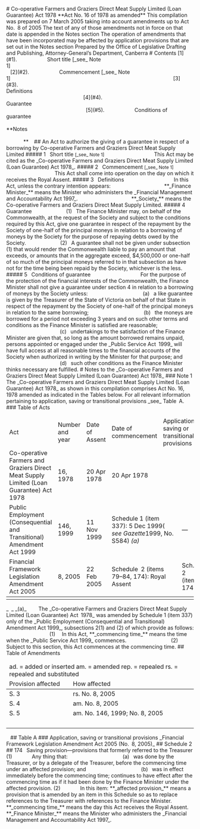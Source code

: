 <?xml:namespace prefix = v ns = "urn:schemas-microsoft-com:vml" /><v:shapetype id="_x0000_t75" coordsize="21600,21600" o:preferrelative="t" o:spt="75" filled="f" stroked="f" path=" m@4@5 l@4@11@9@11@9@5 xe"><v:stroke joinstyle="miter"></v:stroke><v:formulas><v:f eqn="if lineDrawn pixelLineWidth 0 "></v:f><v:f eqn="sum @0 1 0 "></v:f><v:f eqn="sum 0 0 @1 "></v:f><v:f eqn="prod @2 1 2 "></v:f><v:f eqn="prod @3 21600 pixelWidth "></v:f><v:f eqn="prod @3 21600 pixelHeight "></v:f><v:f eqn="sum @0 0 1 "></v:f><v:f eqn="prod @6 1 2 "></v:f><v:f eqn="prod @7 21600 pixelWidth "></v:f><v:f eqn="sum @8 21600 0 "></v:f><v:f eqn="prod @7 21600 pixelHeight "></v:f><v:f eqn="sum @10 21600 0 "></v:f></v:formulas><v:path o:extrusionok="f" gradientshapeok="t" o:connecttype="rect"></v:path><o:lock aspectratio="t" v:ext="edit"></o:lock></v:shapetype><v:shape id="_x0000_i1025" style="WIDTH: 114pt; HEIGHT: 84pt" type="#_x0000_t75" coordsize="21600,21600" fillcolor="winColor(17)"><v:imagedata o:title="" src="D5F0EB0B58C9C698CA256FBF00259E41/$FILE/image001.png"></v:imagedata></v:shape>

# Co-operative Farmers and Graziers Direct Meat Supply Limited (Loan Guarantee) Act 1978

**Act No. 16 of 1978 as amended**

This compilation was prepared on <?xml:namespace prefix = st1 ns = "urn:schemas-microsoft-com:office:smarttags" /><st1:date style="BACKGROUND-POSITION: left bottom; BACKGROUND-IMAGE: url(res://ietag.dll/#34/#1001); BACKGROUND-REPEAT: repeat-x" year="2005" day="7" month="3">7 March 2005</st1:date>
taking into account amendments up to Act No. 8 of 2005<o:p></o:p>

The text of any of those amendments not in force
on that date is appended in the Notes section<o:p></o:p>

The operation of amendments that have been incorporated may be 
affected by application provisions that are set out in the Notes section<o:p></o:p>

Prepared by the Office of Legislative Drafting and Publishing,
Attorney-General’s Department, <st1:city style="BACKGROUND-POSITION: left bottom; BACKGROUND-IMAGE: url(res://ietag.dll/#34/#1001); BACKGROUND-REPEAT: repeat-x"><st1:place style="BACKGROUND-POSITION: left bottom; BACKGROUND-IMAGE: url(res://ietag.dll/#34/#1001); BACKGROUND-REPEAT: repeat-x">Canberra</st1:place></st1:city>


# Contents

[1](#1).            Short title [_see_ Note 1]<span style="mso-tab-count: 1 dotted">                                                                        </span>

[2](#2).            Commencement [_see_ Note 1]<span style="mso-tab-count: 1 dotted">                                                               </span>

[3](#3).            Definitions<span style="mso-tab-count: 1 dotted">                                                                                           </span>

[4](#4).            Guarantee<span style="mso-tab-count: 1 dotted">                                                                                             </span>

[5](#5).            Conditions of guarantee<span style="mso-tab-count: 1 dotted">                                                                       </span>

**Notes<span style="mso-tab-count: 1">                                                                                                                                              </span>**

<o:p> </o:p>


## An Act to authorize the giving of a guarantee in respect of a borrowing by Co-operative Farmers and Graziers Direct Meat Supply Limited

##### <a id="1"></a>1  Short title <span style="FONT-WEIGHT: normal; FONT-SIZE: 9pt; mso-bidi-font-size: 13.0pt">[_see_ Note 1]</span>

                   This Act may be cited as the _Co-operative Farmers and Graziers Direct Meat Supply Limited (Loan Guarantee) Act 1978_.

##### <a id="2"></a>2  Commencement <span style="FONT-WEIGHT: normal; FONT-SIZE: 9pt; mso-bidi-font-size: 13.0pt">[_see_ Note 1]</span>

                   This Act shall come into operation on the day on which it receives the Royal Assent.

##### <a id="3"></a>3  Definitions

                   In this Act, unless the contrary intention appears:

                    <a name="financ-minist"></a>**_Finance Minister_** means the Minister who administers the _Financial Management and Accountability Act 1997_.

                    <a name="societi"></a>**_Society_** means the Co-operative Farmers and Graziers Direct Meat Supply Limited.

##### <a id="4"></a>4  Guarantee

             (1)  The Finance Minister may, on behalf of the Commonwealth, at the request of the Society and subject to the conditions required by this Act, give one guarantee in respect of the repayment by the Society of one-half of the principal moneys in relation to a borrowing of moneys by the Society for the purpose of repaying debts owed by the Society.

             (2)  A guarantee shall not be given under subsection (1) that would render the Commonwealth liable to pay an amount that exceeds, or amounts that in the aggregate exceed, $4,500,000 or one-half of so much of the principal moneys referred to in that subsection as have not for the time being been repaid by the Society, whichever is the less.

##### <a id="5"></a>5  Conditions of guarantee

                   For the purpose of the protection of the financial interests of the Commonwealth, the Finance Minister shall not give a guarantee under section 4 in relation to a borrowing of moneys by the Society unless:

                     (a)  a like guarantee is given by the Treasurer of the State of <st1:state><st1:place style="BACKGROUND-POSITION: left bottom; BACKGROUND-IMAGE: url(res://ietag.dll/#34/#1001); BACKGROUND-REPEAT: repeat-x">Victoria</st1:place></st1:state> on behalf of that State in respect of the repayment by the Society of one-half of the principal moneys in relation to the same borrowing;

                     (b)  the moneys are borrowed for a period not exceeding 3 years and on such other terms and conditions as the Finance Minister is satisfied are reasonable;

                     (c)  undertakings to the satisfaction of the Finance Minister are given that, so long as the amount borrowed remains unpaid, persons appointed or engaged under the _Public Service Act 1999_ will have full access at all reasonable times to the financial accounts of the Society when authorized in writing by the Minister for that purpose; and

                     (d)  such other conditions as the Finance Minister thinks necessary are fulfilled.


# Notes to the _<span style="mso-no-proof: yes">Co-operative Farmers and Graziers Direct Meat Supply Limited (Loan Guarantee) Act 1978</span>_

### Note 1

The _Co-operative Farmers and Graziers Direct Meat Supply Limited (Loan Guarantee) Act 1978_ as shown in this compilation comprises Act No. 16, 1978 amended as indicated in the Tables below. 

For all relevant information pertaining to application, saving or transitional provisions _see_ Table A. 

### Table of Acts

<table>
<colgroup>
  <col width="30%">
  <col width="16%">
  <col width="17%">
  <col width="22%">
  <col width="0%">
  <col width="14%">
</colgroup>

<thead>
  <tr>
    <td>
      <div>Act <o:p></o:p> </div>
    </td>
    <td>
      <div>Number 
and year <o:p></o:p> 
 </div>
    </td>
    <td>
      <div>Date 
of Assent <o:p></o:p> 
 </div>
    </td>
    <td>
      <div>Date of commencement <o:p></o:p> </div>
    </td>
    <td colspan="2">
      <div>Application, saving or transitional provisions <o:p></o:p> </div>
    </td>
  </tr>
  <tr>
    <td>
      <div>Co-operative Farmers and Graziers Direct Meat Supply Limited (Loan Guarantee) Act 1978</div>
    </td>
    <td>
      <div>16, 1978</div>
    </td>
    <td>
      <div><st1:date style="BACKGROUND-POSITION: left bottom; BACKGROUND-IMAGE: url(res://ietag.dll/#34/#1001); BACKGROUND-REPEAT: repeat-x" year="1978" day="20" month="4">20 Apr 1978</st1:date></div>
    </td>
    <td colspan="2">
      <div><st1:date style="BACKGROUND-POSITION: left bottom; BACKGROUND-IMAGE: url(res://ietag.dll/#34/#1001); BACKGROUND-REPEAT: repeat-x" year="1978" day="20" month="4">20 Apr 1978</st1:date></div>
    </td>
    <td>
      <div><o:p> </o:p></div>
    </td>
  </tr>
  <tr>
    <td>
      <div>Public Employment (Consequential and Transitional) Amendment Act 1999</div>
    </td>
    <td>
      <div>146, 1999</div>
    </td>
    <td>
      <div><st1:date style="BACKGROUND-POSITION: left bottom; BACKGROUND-IMAGE: url(res://ietag.dll/#34/#1001); BACKGROUND-REPEAT: repeat-x" year="1999" day="11" month="11">11 Nov 1999</st1:date></div>
    </td>
    <td colspan="2">
      <div>Schedule 1 (item 337): <st1:date style="BACKGROUND-POSITION: left bottom; BACKGROUND-IMAGE: url(res://ietag.dll/#34/#1001); BACKGROUND-REPEAT: repeat-x" year="1999" day="5" month="12">5 Dec 1999</st1:date>( <i style="mso-bidi-font-style: normal">see Gazette</i>1999, No. S584) <i style="mso-bidi-font-style: normal">(a)</i></div>
    </td>
    <td>
      <div>—</div>
    </td>
  </tr>
  <tr>
    <td>
      <div>Financial Framework Legislation Amendment Act 2005</div>
    </td>
    <td>
      <div>8, 2005</div>
    </td>
    <td>
      <div><st1:date style="BACKGROUND-POSITION: left bottom; BACKGROUND-IMAGE: url(res://ietag.dll/#34/#1001); BACKGROUND-REPEAT: repeat-x" year="2005" day="22" month="2">22 Feb 2005</st1:date></div>
    </td>
    <td colspan="2">
      <div>Schedule 2 (items 79–84, 174): Royal Assent</div>
    </td>
    <td>
      <div>Sch. 2 (item 174)</div>
    </td>
  </tr>
</thead>
<tbody>
  <tr height="0">
    <td></td>
    <td></td>
    <td></td>
    <td></td>
    <td></td>
    <td></td>
  </tr>
</tbody></table>

_<o:p> </o:p>_


_(a)_     The _Co-operative Farmers and Graziers Direct Meat Supply Limited (Loan Guarantee) Act 1978_ was amended by Schedule 1 (item 337) only of the _Public Employment (Consequential and Transitional) Amendment Act 1999_, subsections 2(1) and (2) of which provide as follows:

                 (1)   In this Act, **_commencing time_** means the time when the _Public Service Act 1999_ commences.

                 (2)   Subject to this section, this Act commences at the commencing time.


## Table of Amendments

<table>
<colgroup>
  <col width="34%">
  <col width="66%">
</colgroup>

<thead>
  <tr>
    <td colspan="2">
      <div>ad. = added or inserted  am. = amended  rep. = repealed  rs. = repealed and substituted</div>
    </td>
  </tr>
  <tr>
    <td>
      <div>Provision affected <o:p></o:p> </div>
    </td>
    <td>
      <div>How affected <o:p></o:p> </div>
    </td>
  </tr>
</thead>
<tbody>
  <tr>
    <td>
      <div>S. 3 </div>
    </td>
    <td>
      <div>rs. No. 8, 2005</div>
    </td>
  </tr>
  <tr>
    <td>
      <div>S. 4 </div>
    </td>
    <td>
      <div>am. No. 8, 2005</div>
    </td>
  </tr>
  <tr>
    <td>
      <div>S. 5 </div>
    </td>
    <td>
      <div>am. No. 146, 1999; No. 8, 2005</div>
    </td>
  </tr>
  <tr>
    <td>
      <div><o:p> </o:p></div>
    </td>
    <td>
      <div><o:p> </o:p></div>
    </td>
  </tr>
</tbody></table>

<o:p> </o:p>


## Table A

### Application, saving or transitional provisions

_Financial Framework Legislation Amendment Act 2005 (No. 8, 2005)<o:p></o:p>_

## Schedule 2<o:p></o:p>

## 174  Saving provision—provisions that formerly referred to the Treasurer

(1)        Any thing that:

                     (a)  was done by the Treasurer, or by a delegate of the Treasurer, before the commencing time under an affected provision; and

                     (b)  was in effect immediately before the commencing time;

continues to have effect after the commencing time as if it had been done by the Finance Minister under the affected provision.

(2)        In this item:

**_affected provision_** means a provision that is amended by an item in this Schedule so as to replace references to the Treasurer with references to the Finance Minister.

**_commencing time_** means the day this Act receives the Royal Assent.

**_Finance Minister_** means the Minister who administers the _Financial Management and Accountability Act 1997_.


<o:p> </o:p>
